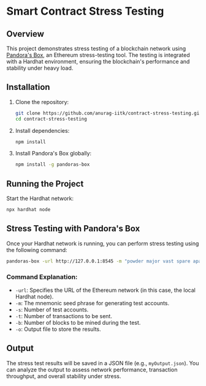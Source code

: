 

# Smart Contract Stress Testing

## Overview

This project demonstrates stress testing of a blockchain network using [Pandora's Box](https://github.com/blockchain-etl/pandoras-box), an Ethereum stress-testing tool. The testing is integrated with a Hardhat environment, ensuring the blockchain's performance and stability under heavy load.

## Installation

1. Clone the repository:

   ```bash
   git clone https://github.com/anurag-iitk/contract-stress-testing.git
   cd contract-stress-testing
   ```

2. Install dependencies:

   ```bash
   npm install
   ```

3. Install Pandora's Box globally:

   ```bash
   npm install -g pandoras-box
   ```

## Running the Project

Start the Hardhat network:

```bash
npx hardhat node
```

## Stress Testing with Pandora's Box

Once your Hardhat network is running, you can perform stress testing using the following command:

```bash
pandoras-box -url http://127.0.0.1:8545 -m "powder major vast spare apart convince daring lunar mountain expose tennis oil" -s 100 -t 500 -b 100 -o ./myOutput.json
```

### Command Explanation:
- `-url`: Specifies the URL of the Ethereum network (in this case, the local Hardhat node).
- `-m`: The mnemonic seed phrase for generating test accounts.
- `-s`: Number of test accounts.
- `-t`: Number of transactions to be sent.
- `-b`: Number of blocks to be mined during the test.
- `-o`: Output file to store the results.

## Output

The stress test results will be saved in a JSON file (e.g., `myOutput.json`). You can analyze the output to assess network performance, transaction throughput, and overall stability under stress.
